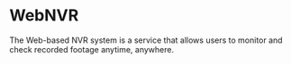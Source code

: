 # WebNVR
The Web-based NVR system is a service that allows users to monitor and check recorded footage anytime, anywhere.
